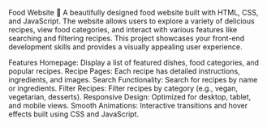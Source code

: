 Food Website 🍴
A beautifully designed food website built with HTML, CSS, and JavaScript. The website allows users to explore a variety of delicious recipes, view food categories, and interact with various features like searching and filtering recipes. This project showcases your front-end development skills and provides a visually appealing user experience.

Features
Homepage: Display a list of featured dishes, food categories, and popular recipes.
Recipe Pages: Each recipe has detailed instructions, ingredients, and images.
Search Functionality: Search for recipes by name or ingredients.
Filter Recipes: Filter recipes by category (e.g., vegan, vegetarian, desserts).
Responsive Design: Optimized for desktop, tablet, and mobile views.
Smooth Animations: Interactive transitions and hover effects built using CSS and JavaScript.

